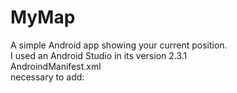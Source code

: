 # MyMap
A simple Android app showing your current position.
<br>
I used an Android Studio in its version 2.3.1
<br>
AndroindManifest.xml
<br>
necessary to add: 
<br>
<uses-permission android:name="android.permission.ACCESS_FINE_LOCATION" />
<uses-permission android:name="android.permission.ACCESS_COARSE_LOCATION" />
<br>




